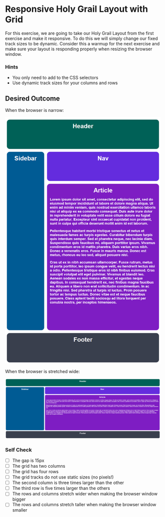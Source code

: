 # Responsive Holy Grail Layout with Grid

For this exercise, we are going to take our Holy Grail Layout from the first exercise and make it responsive. To do this we will simply change our fixed track sizes to be dynamic. Consider this a warmup for the next exercise and make sure your layout is responding properly when resizing the browser window.

### Hints

- You only need to add to the CSS selectors
- Use dynamic track sizes for your columns and rows

## Desired Outcome

When the browser is narrow:

![desired outcome narrow](./desired-outcome-narrow.png)

When the browser is stretched wide:

![desired outcome wide](./desired-outcome-wide.png)

### Self Check

- [ ] The gap is 15px
- [ ] The grid has two columns
- [ ] The grid has four rows
- [ ] The grid tracks do not use static sizes (no pixels!)
- [ ] The second column is three times larger than the other
- [ ] The third row is five times larger than the others
- [ ] The rows and columns stretch wider when making the browser window bigger
- [ ] The rows and columns stretch taller when making the browser window smaller
